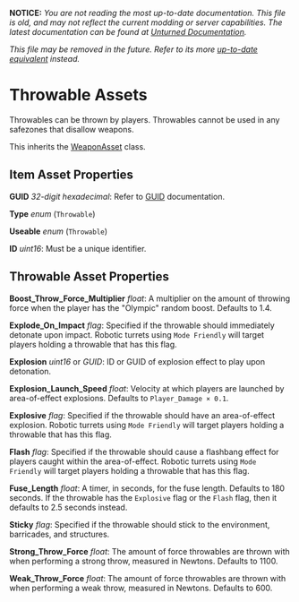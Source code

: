 **NOTICE:** *You are not reading the most up-to-date documentation. This file is old, and may not reflect the current modding or server capabilities. The latest documentation can be found at [Unturned Documentation](https://docs.smartlydressedgames.com/).*

*This file may be removed in the future. Refer to its more [up-to-date equivalent](https://docs.smartlydressedgames.com/en/stable/assets/item-asset/throwable-asset.html) instead.*

Throwable Assets
================

Throwables can be thrown by players. Throwables cannot be used in any safezones that disallow weapons.

This inherits the [WeaponAsset](/ItemAsset/WeaponAsset.md) class.

Item Asset Properties
---------------------

**GUID** *32-digit hexadecimal*: Refer to [GUID](/GUID.md) documentation.

**Type** *enum* (`Throwable`)

**Useable** *enum* (`Throwable`)

**ID** *uint16*: Must be a unique identifier.

Throwable Asset Properties
--------------------------

**Boost_Throw_Force_Multiplier** *float*: A multiplier on the amount of throwing force when the player has the "Olympic" random boost. Defaults to 1.4.

**Explode_On_Impact** *flag*: Specified if the throwable should immediately detonate upon impact. Robotic turrets using `Mode Friendly` will target players holding a throwable that has this flag.

**Explosion** *uint16* or *GUID*: ID or GUID of explosion effect to play upon detonation.

**Explosion_Launch_Speed** *float*: Velocity at which players are launched by area-of-effect explosions. Defaults to `Player_Damage × 0.1`.

**Explosive** *flag*: Specified if the throwable should have an area-of-effect explosion. Robotic turrets using `Mode Friendly` will target players holding a throwable that has this flag.

**Flash** *flag*: Specified if the throwable should cause a flashbang effect for players caught within the area-of-effect. Robotic turrets using `Mode Friendly` will target players holding a throwable that has this flag.

**Fuse_Length** *float*: A timer, in seconds, for the fuse length. Defaults to 180 seconds. If the throwable has the `Explosive` flag or the `Flash` flag, then it defaults to 2.5 seconds instead.

**Sticky** *flag*: Specified if the throwable should stick to the environment, barricades, and structures.

**Strong_Throw_Force** *float*: The amount of force throwables are thrown with when performing a strong throw, measured in Newtons. Defaults to 1100.

**Weak_Throw_Force** *float*: The amount of force throwables are thrown with when performing a weak throw, measured in Newtons. Defaults to 600.
